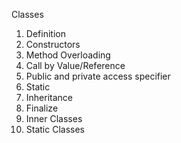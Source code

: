 Classes
  1. Definition
  2. Constructors
  3. Method Overloading
  4. Call by Value/Reference
  5. Public and private access specifier
  6. Static
  7. Inheritance
  8. Finalize
  9. Inner Classes
  10. Static Classes

